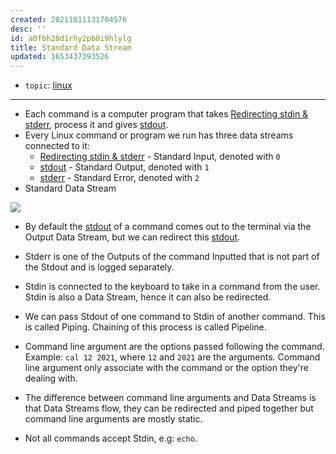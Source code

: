 ```yaml
---
created: 20211011131704576
desc: ''
id: a0fbh28d1rhy2pb0i9hlylg
title: Standard Data Stream
updated: 1653437393526
---
```

   
   
- `topic`: [linux](../topics/linux.md)   
   
   
---   
   
   
- Each command is a computer program that takes [Redirecting stdin & stderr](../devlog/redirecting%20stdin%20%26%20stderr.md), process it and gives [stdout](/not_created.md).   
- Every Linux command or program we run has three data streams connected to it:   
  - [Redirecting stdin & stderr](../devlog/redirecting%20stdin%20%26%20stderr.md) - Standard Input, denoted with `0`   
  - [stdout](../devlog/stdout.md) - Standard Output, denoted with `1`   
  - [stderr](/not_created.md) - Standard Error, denoted with `2`   
- Standard Data Stream   
   
![](https://raw.githubusercontent.com/zubayrrr/twiki/main/bin/image.1upbcz4kmqj.png)   
   
   
- By default the [stdout](../devlog/stdout.md) of a command comes out to the terminal via the Output Data Stream, but we can redirect this [stdout](../devlog/stdout.md).   
- Stderr is one of the Outputs of the command Inputted that is not part of the Stdout and is logged separately.   
- Stdin is connected to the keyboard to take in a command from the user. Stdin is also a Data Stream, hence it can also be redirected.   
- We can pass Stdout of one command to Stdin of another command. This is called Piping. Chaining of this process is called Pipeline.   
- Command line argument are the options passed following the command.     
  Example: `cal 12 2021`, where `12` and `2021` are the arguments. Command line argument only associate with the command or the option they're dealing with.   
   
- The difference between command line arguments and Data Streams is that Data Streams flow, they can be redirected and piped together but command line arguments are mostly static.   
- Not all commands accept Stdin, e.g: `echo`.